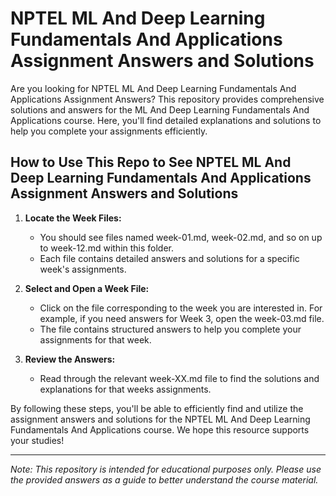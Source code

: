 # NPTEL ML And Deep Learning Fundamentals And Applications Assignment Answers and Solutions

Are you looking for NPTEL ML And Deep Learning Fundamentals And Applications Assignment Answers? This repository provides comprehensive solutions and answers for the ML And Deep Learning Fundamentals And Applications course. Here, you'll find detailed explanations and solutions to help you complete your assignments efficiently.

## How to Use This Repo to See NPTEL ML And Deep Learning Fundamentals And Applications Assignment Answers and Solutions

1. **Locate the Week Files:**
   - You should see files named week-01.md, week-02.md, and so on up to week-12.md within this folder.
   - Each file contains detailed answers and solutions for a specific week's assignments.

2. **Select and Open a Week File:**
   - Click on the file corresponding to the week you are interested in. For example, if you need answers for Week 3, open the week-03.md file.
   - The file contains structured answers to help you complete your assignments for that week.

3. **Review the Answers:**
   - Read through the relevant week-XX.md file to find the solutions and explanations for that weeks assignments.

By following these steps, you'll be able to efficiently find and utilize the assignment answers and solutions for the NPTEL ML And Deep Learning Fundamentals And Applications course. We hope this resource supports your studies!

---
*Note: This repository is intended for educational purposes only. Please use the provided answers as a guide to better understand the course material.*